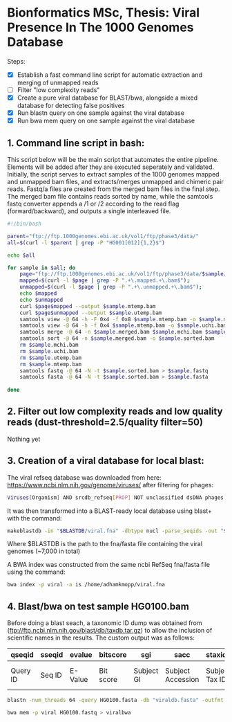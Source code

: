 # Bionformatics MSc, Thesis: Viral Presence In The 1000 Genomes Database


Steps:
- [x] Establish a fast command line script for automatic extraction and merging of unmapped reads
- [ ] Filter "low complexity reads"
- [x] Create a pure viral database for BLAST/bwa, alongside a mixed database for detecting false positives
- [x] Run blastn query on one sample against the viral database
- [x] Run bwa mem query on one sample against the viral database

## 1. Command line script in bash:

This script below will be the main script that automates the entire pipeline. Elements will be added after they are executed seperately and validated. Initially, the script serves to extract samples of the 1000 genomes mapped and unmapped bam files, and extracts/merges unmapped and chimeric pair reads. Fastq/a files are created from the merged bam files in the final step. The merged bam file contains reads sorted by name, while the samtools fastq converter appends a /1 or /2 according to the read flag (forward/backward), and outputs a single interleaved file.
```bash
#!/bin/bash

parent="ftp://ftp.1000genomes.ebi.ac.uk/vol1/ftp/phase3/data/"
all=$(curl -l $parent | grep -P "HG001[012]{1,2}$")

echo $all

for sample in $all; do
	page="ftp://ftp.1000genomes.ebi.ac.uk/vol1/ftp/phase3/data/$sample/alignment/"
	mapped=$(curl -l $page | grep -P ".+\.mapped.+\.bam$");
	unmapped=$(curl -l $page | grep -P ".+\.unmapped.+\.bam$");
	echo $mapped
	echo $unmapped
	curl $page$mapped --output $sample.mtemp.bam
	curl $page$unmapped --output $sample.utemp.bam	
	samtools view -@ 64 -h -F 0x4 -f 0x8 $sample.mtemp.bam -o $sample.mchi.bam 
	samtools view -@ 64 -h -f 0x4 $sample.mtemp.bam -o $sample.uchi.bam
	samtools merge -@ 64 -n $sample.merged.bam $sample.mchi.bam $sample.uchi.bam $sample.utemp.bam
	samtools sort -@ 64 -n $sample.merged.bam -o $sample.sorted.bam
	rm $sample.mchi.bam 
	rm $sample.uchi.bam
	rm $sample.utemp.bam
	rm $sample.mtemp.bam
	samtools fastq -@ 64 -N -t $sample.sorted.bam > $sample.fastq
	samtools fasta -@ 64 -N -t $sample.sorted.bam > $sample.fasta
	
done


```
## 2. Filter out low complexity reads and low quality reads (dust-threshold=2.5/quality filter=50) 

Nothing yet

## 3. Creation of a viral database for local blast:
The viral refseq database was downloaded from here: https://www.ncbi.nlm.nih.gov/genome/viruses/ after filtering for phages:

```bash
Viruses[Organism] AND srcdb_refseq[PROP] NOT unclassified dsDNA phages[Organism] NOT unclassified virophages[organism] NOT "phg"[Division] NOT wgs[PROP] NOT cellular organisms[ORGN] NOT AC_000001:AC_999999[PACC] 
```

It was then transformed into a BLAST-ready local database using blast+ with the command:

```bash
makeblastdb -in "$BLASTDB/viral.fna" -dbtype nucl -parse_seqids -out "$BLASTDB\viral.fna"
```
Where $BLASTDB is the path to the fna/fasta file containing the viral genomes (~7,000 in total)

A BWA index was constructed from the same ncbi RefSeq fna/fasta file using the command:

```bash
bwa index -p viral -a is /home/adhamkmopp/viral.fna
```

## 4. Blast/bwa on test sample HG0100.bam

Before doing a blast seach, a taxonomic ID dump was obtained from (ftp://ftp.ncbi.nlm.nih.gov/blast/db/taxdb.tar.gz) to allow the inclusion of scientific names in the results. The custom output was as follows:

| qseqid | sseqid | evalue | bitscore | sgi | sacc | staxids | sscinames | scomnames | stitle |
| --- | --- | --- | --- | --- | --- | --- | --- | --- | --- | 
| Query ID | Seq ID | E-Value | Bit score | Subject GI | Subject Accession | Subject Tax ID | Subject Scientific Name | Subject Common name | Subject Title |


```bash
blastn -num_threads 64 -query HG0100.fasta -db "viraldb.fasta" -outfmt '6 qseqid sseqid evalue bitscore sgi sacc staxids sscinames scomnames stitle'  > HG0100.blast
```


```bash
bwa mem -p viral HG0100.fastq > viralbwa
```
